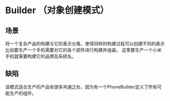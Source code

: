 # Builder （对象创建模式）

## 场景
将一个复杂产品的构建与它的表示分离，使得同样的构建过程可以创建不同的表示
比如要生产一个手机需要对它的各个部件进行构建并组装。
这里要生产一个小米手机就需要构建它的品牌及系统名。

## 缺陷
该模式适合生产的产品有很多共通之处，因为有一个PhoneBuilder定义了所有可能生产的组件。